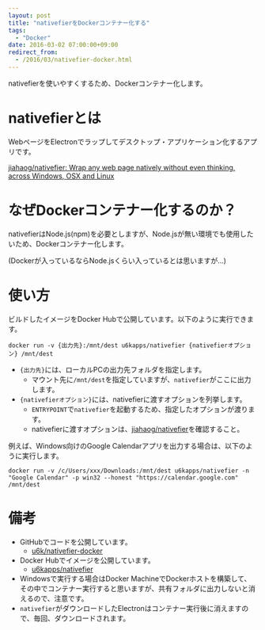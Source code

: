 ```yaml
---
layout: post
title: "nativefierをDockerコンテナー化する"
tags:
  - "Docker"
date: 2016-03-02 07:00:00+09:00
redirect_from:
  - /2016/03/nativefier-docker.html
---
```


nativefierを使いやすくするため、Dockerコンテナー化します。

# nativefierとは

WebページをElectronでラップしてデスクトップ・アプリケーション化するアプリです。

[jiahaog/nativefier: Wrap any web page natively without even thinking, across Windows, OSX and Linux](https://github.com/jiahaog/nativefier)

<!-- more -->

# なぜDockerコンテナー化するのか？

nativefierはNode.js(npm)を必要としますが、Node.jsが無い環境でも使用したいため、Dockerコンテナー化します。

(Dockerが入っているならNode.jsくらい入っているとは思いますが…)

# 使い方

ビルドしたイメージをDocker Hubで公開しています。以下のように実行できます。

```
docker run -v {出力先}:/mnt/dest u6kapps/nativefier {nativefierオプション} /mnt/dest
```

* `{出力先}`には、ローカルPCの出力先フォルダを指定します。
    * マウント先に`/mnt/dest`を指定していますが、`nativefier`がここに出力します。
* `{nativefierオプション}`には、nativefierに渡すオプションを列挙します。
    * `ENTRYPOINT`で`nativefier`を起動するため、指定したオプションが渡ります。
    * nativefierに渡すオプションは、[jiahaog/nativefier](https://github.com/jiahaog/nativefier)を確認すること。

例えば、Windows向けのGoogle Calendarアプリを出力する場合は、以下のように実行します。

```
docker run -v /c/Users/xxx/Downloads:/mnt/dest u6kapps/nativefier -n "Google Calendar" -p win32 --honest "https://calendar.google.com" /mnt/dest
```

# 備考

* GitHubでコードを公開しています。
    * [u6k/nativefier-docker](https://github.com/u6k/nativefier-docker)
* Docker Hubでイメージを公開しています。
    * [u6kapps/nativefier](https://hub.docker.com/r/u6kapps/nativefier/)
* Windowsで実行する場合はDocker MachineでDockerホストを構築して、その中でコンテナー実行すると思いますが、共有フォルダに出力しないと消えるので、注意です。
* `nativefier`がダウンロードしたElectronはコンテナー実行後に消えますので、毎回、ダウンロードされます。
